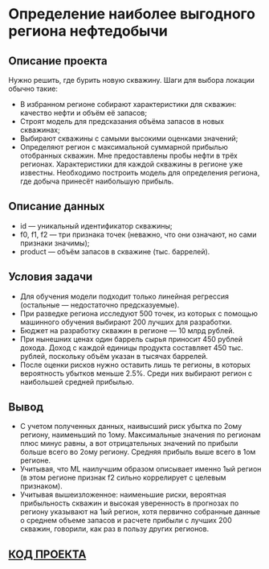 # Определение наиболее выгодного региона нефтедобычи

## Описание проекта
Нужно решить, где бурить новую скважину.
Шаги для выбора локации обычно такие:
- В избранном регионе собирают характеристики для скважин: качество нефти и объём её запасов;
- Строят модель для предсказания объёма запасов в новых скважинах;
- Выбирают скважины с самыми высокими оценками значений;
- Определяют регион с максимальной суммарной прибылью отобранных скважин.
Мне предоставлены пробы нефти в трёх регионах. Характеристики для каждой скважины в регионе уже известны. Необходимо построить модель для определения региона, где добыча принесёт наибольшую прибыль.  


## Описание данных
- id — уникальный идентификатор скважины;
- f0, f1, f2 — три признака точек (неважно, что они означают, но сами признаки значимы);
- product — объём запасов в скважине (тыс. баррелей).  


## Условия задачи
- Для обучения модели подходит только линейная регрессия (остальные — недостаточно предсказуемые).
- При разведке региона исследуют 500 точек, из которых с помощью машинного обучения выбирают 200 лучших для разработки.
- Бюджет на разработку скважин в регионе — 10 млрд рублей.
- При нынешних ценах один баррель сырья приносит 450 рублей дохода. Доход с каждой единицы продукта составляет 450 тыс. рублей, поскольку объём указан в тысячах баррелей.
- После оценки рисков нужно оставить лишь те регионы, в которых вероятность убытков меньше 2.5%. Среди них выбирают регион с наибольшей средней прибылью.

## Вывод

- С учетом полученных данных, наивысший риск убытка по 2ому региону, наименьший по 1ому. Максимальные значения по регионам плюс минус равны, а вот отрицательных значений по прибыли больше всего во 2ому региону. Средняя прибыль выше всего в 1ом регионе.
- Учитывая, что ML наилучшим образом описывает именно 1ый регион (в этом регионе признак f2 сильно коррелирует с целевым признаком).
- Учитывая вышеизложенное: наименьшие риски, вероятная прибыльность скважин и высокая уверенность в прогнозах по региону указывают на 1ый регион, хотя первично собранные данные о среднем объеме запасов и расчете прибыли с лучших 200 скважин, говорили, как раз в пользу других регионов.

## [КОД ПРОЕКТА](determining_oil_region_project)